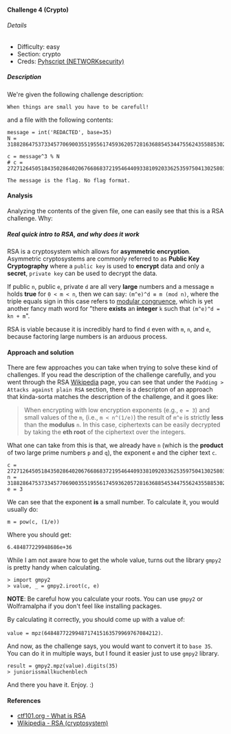 #### Challenge 4 (Crypto)

###### Details
- Difficulty: easy
- Section: crypto
- Creds: [Pyhscript (NETWORKsecurity)](https://github.com/pyhscript)

##### Description

We're given the following challenge description:

`When things are small you have to be carefull!`

and a file with the following contents:

```
message = int('REDACTED', base=35)
N = 31882864753733457706900355195561745936205728163688545344755624355885302677527509480805991969514641856022311950710014654686332759895303124949904557581766107448945073828773339824936328117599459705430379854436444155104737774883908742430619368768337640156577480749932446289330171110268995901030116001751822218657

c = message^3 % N
# c = 272712645051843502864020676686837219546440933810920336253597504130258033336636323130656292878088405243095416128

The message is the flag. No flag format.
```

#### Analysis

Analyzing the contents of the given file, one can easily see that this is a RSA challenge. Why:

##### Real quick intro to RSA, and why does it work

RSA is a cryptosystem which allows for **asymmetric encryption**. Asymmetric cryptosystems are commonly referred to as **Public Key Cryptography** where a `public key` is used to **encrypt** data and only a **secret**, `private key` can be used to decrypt the data.

If public `n`, public `e`, private `d` are all very **large** numbers and a message `m` holds **true** for `0 < m < n`, then we can say: `(m^e)^d ≡ m (mod n)`, where the triple equals sign in this case refers to [modular congruence](https://en.wikipedia.org/wiki/Modular_arithmetic), which is yet another fancy math word for "there **exists** an **integer** `k` such that `(m^e)^d = kn + m`".

RSA is viable because it is incredibly hard to find `d` even with `m`, `n`, and `e`, because factoring large numbers is an arduous process.

#### Approach and solution

There are few approaches you can take when trying to solve these kind of challenges. If you read the description of the challenge carefully, and you went through the RSA [Wikipedia](https://en.wikipedia.org/wiki/RSA_(cryptosystem)) page, you can see that under the `Padding > Attacks against plain RSA` section, there is a descripton of an approach that kinda-sorta matches the description of the challenge, and it goes like:

> When encrypting with low encryption exponents (e.g., `e = 3`) and small values of the `m`, (i.e., `m < n^(1/e)`) the result of `m^e` is strictly **less** than the **modulus** `n`. In this case, ciphertexts can be easily decrypted by taking the **eth root** of the ciphertext over the integers.


What one can take from this is that, we already have `n` (which is the **product** of two large prime numbers `p` and `q`), the exponent `e` and the cipher text `c`.

```
c = 272712645051843502864020676686837219546440933810920336253597504130258033336636323130656292878088405243095416128
n = 31882864753733457706900355195561745936205728163688545344755624355885302677527509480805991969514641856022311950710014654686332759895303124949904557581766107448945073828773339824936328117599459705430379854436444155104737774883908742430619368768337640156577480749932446289330171110268995901030116001751822218657
e = 3
```

We can see that the exponent **is** a small number. To calculate 
it, you would usually do:

```
m = pow(c, (1/e))
```

Where you should get:


```
6.484877229948686e+36
```

While I am not aware how to get the whole value, turns out 
the library `gmpy2` is pretty handy when calculating.

```
> import gmpy2
> value, _ = gmpy2.iroot(c, e)
```

**NOTE**: Be careful how you calculate your roots. You can use 
`gmpy2` or Wolframalpha if you don't feel like installing packages.

By calculating it correctly, you should come up with a value of:

`value = mpz(6484877229948717415163579969767084212)`.

And now, as the challenge says, you would want to convert it to `base 35`. You can do it in multiple ways, but I found it easier just to use `gmpy2` library.

```
result = gmpy2.mpz(value).digits(35)
> juniorissmallkuchenblech
```

And there you have it. Enjoy. :)

#### References

- [ctf101.org - What is RSA](https://ctf101.org/cryptography/what-is-rsa/)
- [Wikipedia - RSA (cryptosystem)](https://en.wikipedia.org/wiki/RSA_(cryptosystem))
